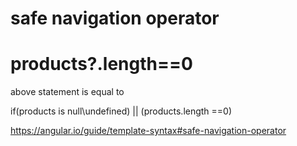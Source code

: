 


# safe navigation operator
# products?.length==0   

above statement is equal to

if(products is null\undefined) || (products.length ==0) 


https://angular.io/guide/template-syntax#safe-navigation-operator
